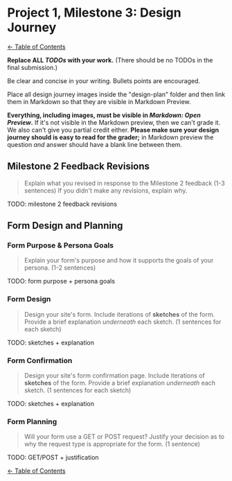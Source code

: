 # Project 1, Milestone 3: Design Journey

[← Table of Contents](design-journey.md)

**Replace ALL _TODOs_ with your work.** (There should be no TODOs in the final submission.)

Be clear and concise in your writing. Bullets points are encouraged.

Place all design journey images inside the "design-plan" folder and then link them in Markdown so that they are visible in Markdown Preview.

**Everything, including images, must be visible in _Markdown: Open Preview_.** If it's not visible in the Markdown preview, then we can't grade it. We also can't give you partial credit either. **Please make sure your design journey should is easy to read for the grader;** in Markdown preview the question _and_ answer should have a blank line between them.


## Milestone 2 Feedback Revisions
> Explain what you revised in response to the Milestone 2 feedback (1-3 sentences)
> If you didn't make any revisions, explain why.

TODO: milestone 2 feedback revisions


## Form Design and Planning

### Form Purpose & Persona Goals
> Explain your form's purpose and how it supports the goals of your persona. (1-2 sentences)

TODO: form purpose + persona goals


### Form Design
> Design your site's form.
> Include iterations of **sketches** of the form.
> Provide a brief explanation _underneath_ each sketch. (1 sentences for each sketch)

TODO: sketches + explanation


### Form Confirmation
> Design your site's form confirmation page.
> Include iterations of **sketches** of the form.
> Provide a brief explanation _underneath_ each sketch. (1 sentences for each sketch)

TODO: sketches + explanation


### Form Planning
> Will your form use a GET or POST request?
> Justify your decision as to why the request type is appropriate for the form. (1 sentence)

TODO: GET/POST + justification


[← Table of Contents](design-journey.md)

